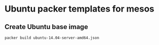 # Ubuntu packer templates for mesos

## Create Ubuntu base image

```bash
packer build ubuntu-14.04-server-amd64.json
```

